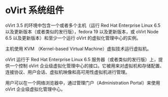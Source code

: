 # oVirt 系统组件

oVirt 3.5 的环境中包含一个或者多个主机（运行 Red Hat Enterprise Linux 6.5 以及更新版本（或者类似的发行版），fedora 19 以及更新版本，或 oVirt Node 6.5 以及更新版本）和至少一个运行 oVirt 的虚拟化管理中心的实例。

主机使用 KVM （Kernel-based Virtual Machine）虚拟技术运行虚拟机。

oVirt 运行于 Red Hat Enterprise Linux 6.5 服务器（或者类似的发行版）上，提供一个控制 oVirt 企业级虚拟化管理中心的接口。它被用来对虚拟机和存储配置、连接协议、用户会话、虚拟机映像和高可用性虚拟机进行管理。

用户可以在一个网络浏览器中，通过管理门户（Administration Portal）来使用 oVirt 企业级虚拟化管理中心。
